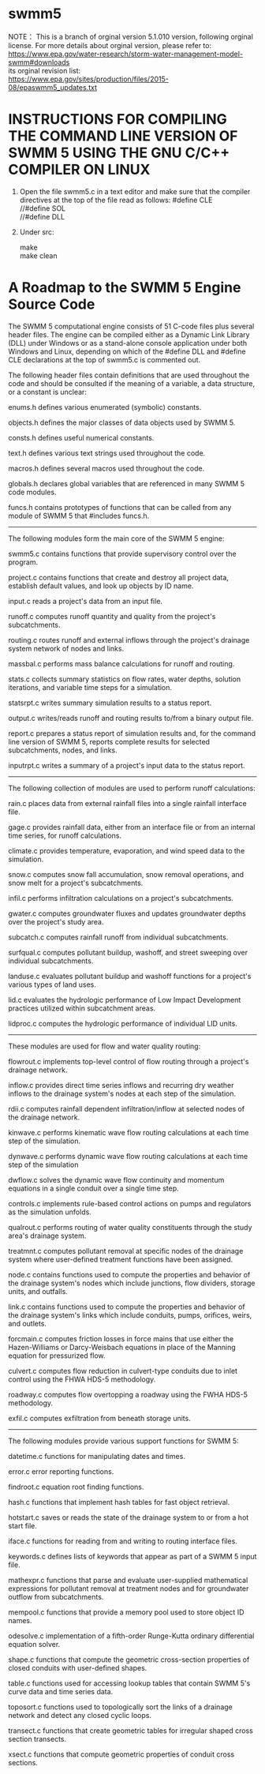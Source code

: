 # swmm5

NOTE： This is a branch of orginal version 5.1.010 version, following 
orginal license.  For more details about orginal version, please refer 
to: https://www.epa.gov/water-research/storm-water-management-model-swmm#downloads  
its orginal revision list:  
https://www.epa.gov/sites/production/files/2015-08/epaswmm5_updates.txt


INSTRUCTIONS FOR COMPILING THE COMMAND LINE VERSION OF SWMM 5
            USING THE GNU C/C++ COMPILER ON LINUX
=====================================================================

1. Open the file swmm5.c in a text editor and make sure that the
   compiler directives at the top of the file read as follows:
       #define CLE  
       //#define SOL  
       //#define DLL  
       
2. Under src:

      make    
      make clean

   
   

A Roadmap to the SWMM 5 Engine Source Code
==========================================

The SWMM 5 computational engine consists of 51 C-code files plus several
header files. The engine can be compiled either as a Dynamic Link Library
(DLL) under Windows or as a stand-alone console application under both
Windows and Linux, depending on which of the #define DLL and #define CLE
declarations at the top of swmm5.c is commented out.

The following header files contain definitions that are used throughout the
code and should be consulted if the meaning of a variable, a data structure,
or a constant is unclear:

enums.h       defines various enumerated (symbolic) constants.

objects.h     defines the major classes of data objects used by SWMM 5.

consts.h      defines useful numerical constants.

text.h        defines various text strings used throughout the code.

macros.h      defines several macros used throughout the code.

globals.h     declares global variables that are referenced in many
              SWMM 5 code modules.

funcs.h       contains prototypes of functions that can be called from any
              module of SWMM 5 that #includes funcs.h.

--------------------------------------------------------------------------

The following modules form the main core of the SWMM 5 engine:

swmm5.c       contains functions that provide supervisory control over the
              program.

project.c     contains functions that create and destroy all project data,
              establish default values, and look up objects by ID name.

input.c       reads a project's data from an input file.

runoff.c      computes runoff quantity and quality from the project's
              subcatchments.

routing.c     routes runoff and external inflows through the project's
              drainage system network of nodes and links.

massbal.c     performs mass balance calculations for runoff and routing.

stats.c       collects summary statistics on flow rates, water depths,
              solution iterations, and variable time steps for a
	      simulation.

statsrpt.c    writes summary simulation results to a status report.

output.c      writes/reads runoff and routing results to/from a binary
              output file.

report.c      prepares a status report of simulation results and, for the
              command line version of SWMM 5, reports complete results for
	      selected subcatchments, nodes, and links.

inputrpt.c    writes a summary of a project's input data to the status report.

-------------------------------------------------------------------------------

The following collection of modules are used to perform runoff calculations:

rain.c        places data from external rainfall files into a single rainfall
              interface file.

gage.c        provides rainfall data, either from an interface file or from an
              internal time series, for runoff calculations.

climate.c     provides temperature, evaporation, and wind speed data to the
              simulation.

snow.c        computes snow fall accumulation, snow removal operations, and
              snow melt for a project's subcatchments.

infil.c       performs infiltration calculations on a project's subcatchments.

gwater.c      computes groundwater fluxes and updates groundwater depths over
              the project's study area.

subcatch.c    computes rainfall runoff from individual subcatchments.

surfqual.c    computes pollutant buildup, washoff, and street sweeping over
              individual subcatchments.

landuse.c     evaluates pollutant buildup and washoff functions for a project's
              various types of land uses.

lid.c         evaluates the hydrologic performance of Low Impact Development
              practices utilized within subcatchment areas.              

lidproc.c     computes the hydrologic performance of individual LID units.

-------------------------------------------------------------------------------

These modules are used for flow and water quality routing:

flowrout.c     implements top-level control of flow routing through a project's
               drainage network.

inflow.c       provides direct time series inflows and recurring dry weather
               inflows to the drainage system's nodes at each step of the
	       simulation.

rdii.c         computes rainfall dependent infiltration/inflow at selected nodes
               of the drainage network.

kinwave.c      performs kinematic wave flow routing calculations at each time
               step of the simulation.

dynwave.c      performs dynamic wave flow routing calculations at each time
               step of the simulation

dwflow.c       solves the dynamic wave flow continuity and momentum equations in
               a single conduit over a single time step.

controls.c     implements rule-based control actions on pumps and regulators
               as the simulation unfolds.

qualrout.c     performs routing of water quality constituents through the
               study area's drainage system.

treatmnt.c     computes pollutant removal at specific nodes of the drainage
               system where user-defined treatment functions have been
	       assigned.

node.c         contains functions used to compute the properties and behavior
               of the drainage system's nodes which include junctions, flow
               dividers, storage units, and outfalls.

link.c         contains functions used to compute the properties and behavior
               of the drainage system's links which include conduits, pumps,
               orifices, weirs, and outlets.

forcmain.c     computes friction losses in force mains that use either the
               Hazen-Williams or Darcy-Weisbach equations in place of the
               Manning equation for pressurized flow.

culvert.c      computes flow reduction in culvert-type conduits due to
               inlet control using the FHWA HDS-5 methodology.

roadway.c      computes flow overtopping a roadway using the FWHA HDS-5
               methodology.

exfil.c        computes exfiltration from beneath storage units.

-------------------------------------------------------------------------------

The following modules provide various support functions for SWMM 5:

datetime.c     functions for manipulating dates and times.

error.c        error reporting functions.

findroot.c     equation root finding functions.

hash.c         functions that implement hash tables for fast object retrieval.

hotstart.c     saves or reads the state of the drainage system to or from a
               hot start file.

iface.c        functions for reading from and writing to routing interface
               files.

keywords.c     defines lists of keywords that appear as part of a SWMM 5
               input file.

mathexpr.c     functions that parse and evaluate user-supplied mathematical
               expressions for pollutant removal at treatment nodes and for
               groundwater outflow from subcatchments.

mempool.c      functions that provide a memory pool used to store object
               ID names.

odesolve.c     implementation of a fifth-order Runge-Kutta ordinary
               differential equation solver.

shape.c        functions that compute the geometric cross-section properties
               of closed conduits with user-defined shapes.

table.c        functions used for accessing lookup tables that contain
               SWMM 5's curve data and time series data.

toposort.c     functions used to topologically sort the links of a drainage
               network and detect any closed cyclic loops.

transect.c     functions that create geometric tables for irregular shaped
               cross section transects.

xsect.c        functions that compute geometric properties of conduit cross
               sections.
             
